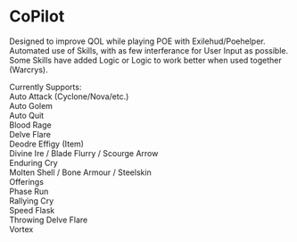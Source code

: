 # CoPilot

Designed to improve QOL while playing POE with Exilehud/Poehelper.  
Automated use of Skills, with as few interferance for User Input as possible.  
Some Skills have added Logic or Logic to work better when used together (Warcrys).  

Currently Supports:  
Auto Attack (Cyclone/Nova/etc.)  
Auto Golem  
Auto Quit  
Blood Rage  
Delve Flare  
Deodre Effigy (Item)  
Divine Ire / Blade Flurry / Scourge Arrow  
Enduring Cry  
Molten Shell / Bone Armour / Steelskin   
Offerings  
Phase Run  
Rallying Cry  
Speed Flask  
Throwing Delve Flare  
Vortex  
